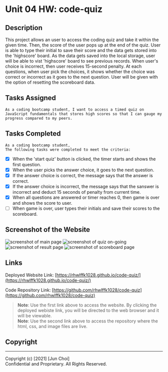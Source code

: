 # Unit 04 HW: code-quiz

## Description
This project allows an user to access the coding quiz and take it within the given time. Then, the score of the user pops up at the end of the quiz. User is able to type their initial to save their score and the data gets stored into the 'highscore' board. As the data gets saved into the local storage, user will be able to vist 'highscore' board to see previous records. When user's choice is incorrect, then user receives 15-second penalty. At each questions, when user pick the choices, it shows whether the choice was correct or incorrect as it goes to the next question. User will be given with the option of resetting the scoreboard data.

## Tasks Assigned

```
As a coding bootcamp student, I want to access a timed quiz on JavaScript fundamentals that stores high scores so that I can gauge my progress compared to my peers.
```

## Tasks Completed

```
As a coding bootcamp student,
The following tasks were completed to meet the criteria:
```
- [x] When the 'start quiz' button is clicked, the timer starts and shows the first question.
- [x] When the user picks the answer choice, it goes to the next question.
- [x] If the answer choice is correct, the message says that the answer is correct.
- [x] If the answer choice is incorrect, the message says that the sanswer is incorrect and deduct 15 seconds of penalty from current time.
- [x] When all questions are answered or timer reaches 0, then game is over and shows the score to user.
- [ ] When game is over, user types their initials and save their scores to the scoreboard.

## Screenshot of the Website

![screenshot of main page](./Assets/screenshot-of-main-page)
![screenshot of quiz on-going](./Assets/screenshot-of-quiz-on-going)
![screenshot of result page](./Assets/screenshot-of-result-page)
![screenshot of scoreboard page](./Assets/screenshot-of-scoreboard)

## Links

Deployed Website Link: [https://rhwlffk1028.github.io/code-quiz/](https://rhwlffk1028.github.io/code-quiz/)

Code Repository Link: [https://github.com/rhwlffk1028/code-quiz](https://github.com/rhwlffk1028/code-quiz)

> **Note**: Use the first link above to access the website. By clicking the deployed webiste link, you will be directed to the web browser and it will be viewable.<br>
> **Note**: Use the second link above to access the repository where the html, css, and image files are live.

## Copyright
---
Copyright (c) [2021] [Jun Choi] <br>
Confidential and Proprietary. All Rights Reserved.